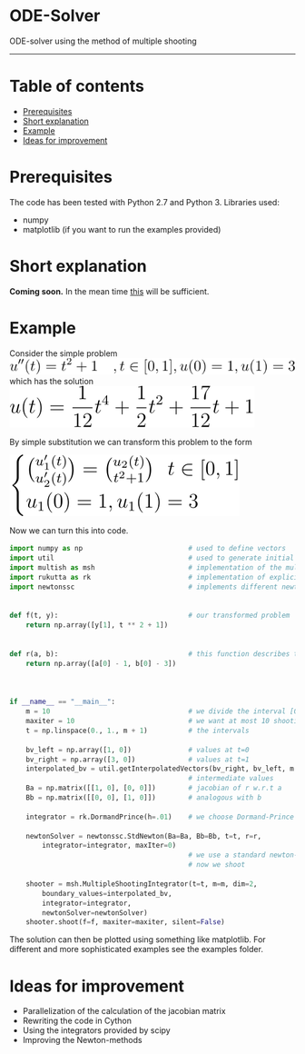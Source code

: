 # ODE-Solver

ODE-solver using the method of multiple shooting

---


Table of contents
=================

<!--ts-->
   * [Prerequisites](#prerequisites)
   * [Short explanation](#short-explanation)
   * [Example](#example)
   * [Ideas for improvement](#ideas-for-improvement)
<!--te-->

Prerequisites
=====

The code has been tested with Python 2.7 and Python 3.
Libraries used:
* numpy
* matplotlib (if you want to run the examples provided)

Short explanation
=====
**Coming soon.** In the mean time [this](https://en.wikipedia.org/wiki/Direct_multiple_shooting_method) will be sufficient.


Example
=====
Consider the simple problem ![](./doc/bvp_poly.svg) which has the solution 
![](./doc/sol_poly.svg)

By simple substitution we can transform this problem to the form 


![](./doc/transformed_poly.svg)


Now we can turn this into code.

```python
import numpy as np                          # used to define vectors
import util                                 # used to generate initial values at each interval
import multish as msh                       # implementation of the multiple shooting algorithm
import rukutta as rk                        # implementation of explicit Runge-Kutta methods
import newtonssc                            # implements different newton methods


def f(t, y):                                # our transformed problem
	return np.array([y[1], t ** 2 + 1])


def r(a, b):                                # this function describes the boundary-conditions
	return np.array([a[0] - 1, b[0] - 3])



if __name__ == "__main__":
	m = 10                                  # we divide the interval [0,1] into 10 intervals
	maxiter = 10                            # we want at most 10 shooting iterations
	t = np.linspace(0., 1., m + 1)          # the intervals

	bv_left = np.array([1, 0])              # values at t=0
	bv_right = np.array([3, 0])             # values at t=1
	interpolated_bv = util.getInterpolatedVectors(bv_right, bv_left, m + 1)
                                            # intermediate values
	Ba = np.matrix([[1, 0], [0, 0]])        # jacobian of r w.r.t a
	Bb = np.matrix([[0, 0], [1, 0]])        # analogous with b

	integrator = rk.DormandPrince(h=.01)    # we choose Dormand-Prince

	newtonSolver = newtonssc.StdNewton(Ba=Ba, Bb=Bb, t=t, r=r,
	    integrator=integrator, maxIter=0)
                                            # we use a standard newton-solver
                                            # now we shoot

	shooter = msh.MultipleShootingIntegrator(t=t, m=m, dim=2,
        boundary_values=interpolated_bv,
        integrator=integrator,
        newtonSolver=newtonSolver)
	shooter.shoot(f=f, maxiter=maxiter, silent=False)
```
The solution can then be plotted using something like matplotlib.
For different and more sophisticated examples see the examples folder.

Ideas for improvement
=====
* Parallelization of the calculation of the jacobian matrix <math> ∇F(s(k)) </math>
* Rewriting the code in Cython
* Using the integrators provided by scipy
* Improving the Newton-methods

